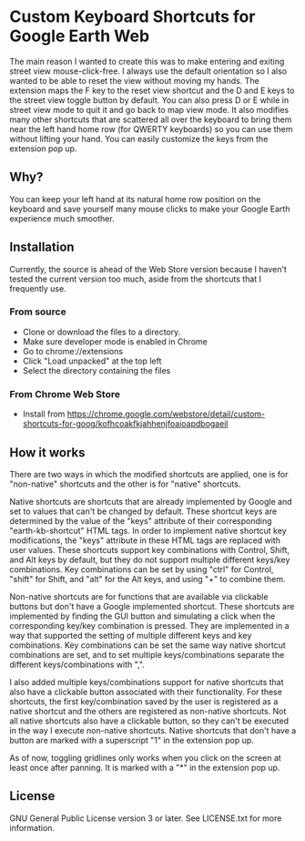 # Custom Keyboard Shortcuts for Google Earth Web
The main reason I wanted to create this was to make entering and exiting street view mouse-click-free. I always use the default orientation so I also wanted to be able to reset the view without moving my hands. The extension maps the F key to the reset view shortcut and the D and E keys to the street view toggle button by default. You can also press D or E while in street view mode to quit it and go back to map view mode. It also modifies many other shortcuts that are scattered all over the keyboard to bring them near the left hand home row (for QWERTY keyboards) so you can use them without lifting your hand. You can easily customize the keys from the extension pop up.

## Why?
You can keep your left hand at its natural home row position on the keyboard and save yourself many mouse clicks to make your Google Earth experience much smoother.

## Installation
Currently, the source is ahead of the Web Store version because I haven't tested the current version too much, aside from the shortcuts that I frequently use.
### From source
* Clone or download the files to a directory.
* Make sure developer mode is enabled in Chrome
* Go to chrome://extensions
* Click "Load unpacked" at the top left
* Select the directory containing the files

### From Chrome Web Store
* Install from https://chrome.google.com/webstore/detail/custom-shortcuts-for-goog/kofhcoakfkjahhenjfoaioapdbogaeil

## How it works
There are two ways in which the modified shortcuts are applied, one is for "non-native" shortcuts and the other is for "native" shortcuts.

Native shortcuts are shortcuts that are already implemented by Google and set to values that can't be changed by default. These shortcut keys are determined by the value of the "keys" attribute of their corresponding "earth-kb-shortcut" HTML tags. In order to implement native shortcut key modifications, the "keys" attribute in these HTML tags are replaced with user values. These shortcuts support key combinations with Control, Shift, and Alt keys by default, but they do not support multiple different keys/key combinations. Key combinations can be set by using "ctrl" for Control, "shift" for Shift, and "alt" for the Alt keys, and using "+" to combine them.

Non-native shortcuts are for functions that are available via clickable buttons but don't have a Google implemented shortcut. These shortcuts are implemented by finding the GUI button and simulating a click when the corresponding key/key combination is pressed. They are implemented in a way that supported the setting of multiple different keys and key combinations. Key combinations can be set the same way native shortcut combinations are set, and to set multiple keys/combinations separate the different keys/combinations with ",".

I also added multiple keys/combinations support for native shortcuts that also have a clickable button associated with their functionality. For these shortcuts, the first key/combination saved by the user is registered as a native shortcut and the others are registered as non-native shortcuts. Not all native shortcuts also have a clickable button, so they can't be executed in the way I execute non-native shortcuts. Native shortcuts that don't have a button are marked with a superscript "1" in the extension pop up.

As of now, toggling gridlines only works when you click on the screen at least once after panning. It is marked with a "*" in the extension pop up.

## License
GNU General Public License version 3 or later. See LICENSE.txt for more information.